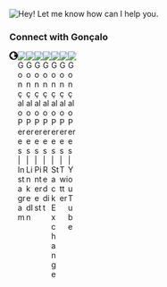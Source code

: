 ![Hey! Let me know how can I help you.](https://github.com/goncaloperes/GoncaloPeres/blob/master/GitHub_Cover.gif)

### Connect with Gonçalo

[<img align="left" alt="goncaloperes.com" width="15px" src="https://raw.githubusercontent.com/iconic/open-iconic/master/svg/globe.svg" />][Website]
[<img align="left" alt="Gonçalo Peres | Instagram" width="15px" src="https://cdn.jsdelivr.net/npm/simple-icons@v4.1.0/icons/instagram.svg" />][Instagram]
[<img align="left" alt="Gonçalo Peres | LinkedIn" width="15px" src="https://cdn.jsdelivr.net/npm/simple-icons@v4.1.0/icons/linkedin.svg" />][Linkedin]
[<img align="left" alt="Gonçalo Peres | Pinterest" width="15px" src="https://cdn.jsdelivr.net/npm/simple-icons@v4.1.0/icons/pinterest.svg" />][Pinterest]
[<img align="left" alt="Gonçalo Peres | Reddit" width="15px" src="https://cdn.jsdelivr.net/npm/simple-icons@v4.1.0/icons/reddit.svg" />][Reddit]
[<img align="left" alt="Gonçalo Peres | StackExchange" width="15px" src="https://cdn.jsdelivr.net/npm/simple-icons@v4.1.0/icons/stackexchange.svg" />][StackExchange]
[<img align="left" alt="Gonçalo Peres | Twitter" width="15px" src="https://cdn.jsdelivr.net/npm/simple-icons@v4.1.0/icons/twitter.svg" />][Twitter]
[<img align="left" alt="Gonçalo Peres | YouTube" width="15px" src="https://cdn.jsdelivr.net/npm/simple-icons@v4.1.0/icons/youtube.svg" />][Youtube]

<br />

[Facebook]: https://facebook.com/goncalomperes
[Instagram]: https://www.instagram.com/goncaloperes/
[Linkedin]: https://www.linkedin.com/in/goncaloperes
[Pinterest]: https://www.pinterest.pt/goncalomperes/
[Reddit]: https://www.reddit.com/user/goncaloperes
[StackExchange]: https://stackexchange.com/users/9572673/
[Twitter]: https://twitter.com/GoncaloMPeres
[Website]: https://goncaloperes.com
[YouTube]: https://www.youtube.com/c/GoncaloPeres?sub_confirmation=1
